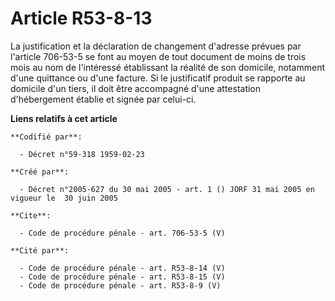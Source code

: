 # Article R53-8-13

La justification et la déclaration de changement d'adresse prévues par l'article 706-53-5 se font au moyen de tout document
de moins de trois mois au nom de l'intéressé établissant la réalité de son domicile, notamment d'une quittance ou d'une
facture. Si le justificatif produit se rapporte au domicile d'un tiers, il doit être accompagné d'une attestation
d'hébergement établie et signée par celui-ci.

**Liens relatifs à cet article**

	**Codifié par**:

	  - Décret n°59-318 1959-02-23

	**Créé par**:

	  - Décret n°2005-627 du 30 mai 2005 - art. 1 () JORF 31 mai 2005 en vigueur le  30 juin 2005

	**Cite**:

	  - Code de procédure pénale - art. 706-53-5 (V)

	**Cité par**:

	  - Code de procédure pénale - art. R53-8-14 (V)
	  - Code de procédure pénale - art. R53-8-15 (V)
	  - Code de procédure pénale - art. R53-8-9 (V)

